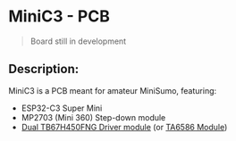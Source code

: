 # MiniC3 - PCB

>
>  Board still in development
>

## Description:
MiniC3 is a PCB meant for amateur MiniSumo, featuring:
  -  ESP32-C3 Super Mini 
  -  MP2703 (Mini 360) Step-down module
  -  [Dual TB67H450FNG Driver module](https://github.com/JRegi/Driver-Module-TB67) (or [TA6586 Module](https://github.com/JRegi/Driver-Module-TA6586))
